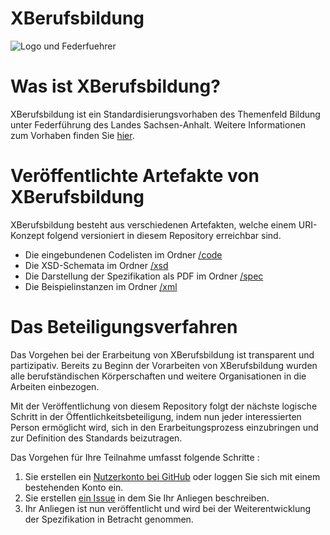 # XBerufsbildung

![Logo und Federfuehrer](https://www.xberufsbildung.de/xberufsbildung.de/images/LOGO_XBerufsbildung_DE.png)

# Was ist XBerufsbildung?

XBerufsbildung ist ein Standardisierungsvorhaben des Themenfeld Bildung unter Federführung des Landes Sachsen-Anhalt. Weitere Informationen zum Vorhaben finden Sie [hier](https://xberufsbildung.de/web/). 

# Veröffentlichte Artefakte von XBerufsbildung

XBerufsbildung besteht aus verschiedenen Artefakten, welche einem URI-Konzept folgend versioniert in diesem Repository erreichbar sind. 

* Die eingebundenen Codelisten im Ordner [/code](https://github.com/OZG-TFBildung/XBerufsbildung/tree/main/code)
* Die XSD-Schemata im Ordner [/xsd](https://github.com/OZG-TFBildung/XBerufsbildung/tree/main/xsd)
* Die Darstellung der Spezifikation als PDF im Ordner [/spec](https://github.com/OZG-TFBildung/XBerufsbildung/tree/main/spec)
* Die Beispielinstanzen im Ordner [/xml](https://github.com/OZG-TFBildung/XBerufsbildung/tree/main/xml)

# Das Beteiligungsverfahren

Das Vorgehen bei der Erarbeitung von XBerufsbildung ist transparent und partizipativ. Bereits zu Beginn der Vorarbeiten von XBerufsbildung wurden alle berufständischen Körperschaften und weitere Organisationen in die Arbeiten einbezogen.

Mit der Veröffentlichung von diesem Repository folgt der nächste logische Schritt in der Öffentlichkeitsbeteiligung, indem nun jeder interessierten Person ermöglicht wird, sich in den Erarbeitungsprozess einzubringen und  zur Definition des Standards beizutragen. 

Das Vorgehen für Ihre Teilnahme umfasst folgende Schritte :

1. Sie erstellen ein [Nutzerkonto bei GitHub](https://github.com/join?ref_cta=Sign+up) oder loggen Sie sich mit einem bestehenden Konto ein.
2. Sie erstellen [ein Issue](https://github.com/OZG-TFBildung/XBerufsbildung/issues/new/choose) in dem Sie Ihr Anliegen beschreiben.
3. Ihr Anliegen ist nun veröffentlicht und wird bei der Weiterentwicklung der Spezifikation in Betracht genommen.
